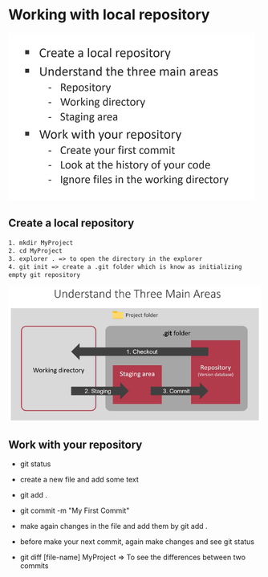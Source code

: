 # Working with local repository

![contents of local repo](../images/working_with_local_repo.png)

## Create a local repository

``` markdownlint
1. mkdir MyProject
2. cd MyProject
3. explorer . => to open the directory in the explorer
4. git init => create a .git folder which is know as initializing empty git repository
```

![three main areas](../images/three_main_areas.png)

## Work with your repository

- git status
- create a new file and add some text
- git add .
- git commit -m "My First Commit"


- make again changes in the file and add them by git add .
- before make your next commit, again make changes and see git status
- git diff [file-name] MyProject => To see the differences between two commits
